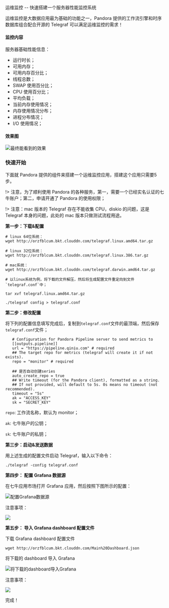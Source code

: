 运维监控 -- 快速搭建一个服务器性能监控系统

运维监控是大数据应用最为基础的功能之一，Pandora 提供的工作流引擎和时序数据库组合配合开源的 Telegraf 可以满足运维监控的需求！

#### 监控内容

服务器基础性能信息：

* 运行时长；
* 可用内存；
* 可用内存百分比；
* 线程总数；
* SWAP 使用百分比；
* CPU 使用百分比；
* 平均负载；
* 当前内存使用情况；
* 内存使用情况分布；
* 进程分布情况；
* I/O 使用情况；

#### 效果图

![最终能看到的效果](http://orzfblcum.bkt.clouddn.com/%E5%B1%8F%E5%B9%95%E5%BF%AB%E7%85%A7%202017-06-30%20%E4%B8%8B%E5%8D%8812.07.25.png)

### 快速开始

下面就 Pandora 提供的组件来搭建一个运维监控应用，搭建这个应用只需要5步。

!> 注意，为了顺利使用 Pandora 的各种服务，第一，需要一个已经实名认证的七牛账户；第二，申请开通了 Pandora 的使用权限；

!> 注意：mac 版本的 Telegraf 存在不能收集 CPU，diskio 的问题，这是 Telegraf 本身的问题，此处的 mac 版本只做测试流程用途。


**第一步：下载&配置**

```
# linux 64位系统：
wget http://orzfblcum.bkt.clouddn.com/telegraf.linux.amd64.tar.gz

# linux 32位系统：
wget http://orzfblcum.bkt.clouddn.com/telegraf.linux.386.tar.gz

# mac系统：
wget http://orzfblcum.bkt.clouddn.com/telegraf.darwin.amd64.tar.gz

# 以linux系统为例，将下载的文件解压，然后将生成配置文件重定向到文件`telegraf.conf`中；

tar xvf telegraf.linux.amd64.tar.gz

./telegraf config > telegraf.conf
```

**第二步：修改配置**

将下列的配置信息填写完成后，复制到`telegraf.conf`文件的最顶端，然后保存`telegraf.conf`文件；

```
   # Configuration for Pandora Pipeline server to send metrics to
   [[outputs.pipeline]]
   url = "https://pipeline.qiniu.com" # required
   ## The target repo for metrics (telegraf will create it if not exists).
   repo = "monitor" # required

   ## 是否自动创建series
   auto_create_repo = true
   ## Write timeout (for the Pandora client), formatted as a string.
   ## If not provided, will default to 5s. 0s means no timeout (not recommended).
   timeout = "5s"
   ak = "ACCESS_KEY"
   sk = "SECRET_KEY"
```


`repo`: 工作流名称，默认为 monitor；

`ak`: 七牛账户的公钥；

`sk`: 七牛账户的私钥；



**第三步：启动&发送数据**

用上述生成的配置文件启动 Telegraf，输入以下命令：

```
./telegraf -config telegraf.conf
```

**第四步： 配置 Grafana 数据源**

在七牛应用市场打开 Grafana 应用，然后按照下图所示的配置：

![配置Grafana数据源](_media/monitor1.gif)

注意事项：

![](_media/monitor3.png)

**第五步： 导入 Grafana dashboard 配置文件**

下载 Grafana dashboard 配置文件

```
wget http://orzfblcum.bkt.clouddn.com/Main%20Dashboard.json
```

将下载的 dashboard 导入 Grafana

![将下载的dashboard导入Grafana](_media/monitor5.gif)

注意事项：

![](_media/monitor4.png)

完成！

